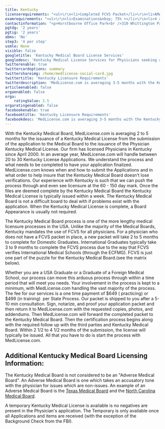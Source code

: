 ```yaml
---
title: Kentucky
licenserequirements: "<ul>\r\n<li>Completed FCVS Packet</li>\r\n<li>AMA/AOA Profile</li>\r\n<li>All State Medical Licenses</li>\r\n<li>NPDB-HIPDB Report</li>\r\n<li>FSMB Disciplinary Board Action Report</li>\r\n<li>HIV CME (2 hours - approved KY Vendor)</li>\r\n<li>Fingerprint Cards/Criminal Background Check</li>\r\n</ul>"
examrequirements: "<ul>\r\n<li>Examinations&nbsp; 75% +</li>\r\n<li>4 attempt limit on Step 3 of USMLE</li>\r\n<li>no year limit- USMLE</li>\r\n<li>2 years PGY for USA Grads</li>\r\n<li>2 years PGY for International Grads</li>\r\n<li>State Exam Accepted if Pre-1975</li>\r\n<li>No SPEX Exam Requirement&nbsp;</li>\r\n</ul>"
contactinformation: "<p>Hurstbourne Office Park<br />310 Whittington Parkway, Suite 1B<br />Louisville, KY 40222<br />Phone: (502) 429-7150<br />Fax: (502) 429-7158</p>\r\n<p><a href=\"http://www.kbml.ky.gov/\">kbml.ky.gov</a></p>"
pgtdg: '2 years'
pgtig: '2 years'
abms: 'No'
step3: '4 per step'
usmle: None
visible: false
googletitle: 'Kentucky Medical Board License Services'
googledesc: 'Kentucky Medical License Services for Physicians seeking a Licensing Company to expedite the medical licensure process for the Kentucky Medical Board'
twitterenable: true
twittercardoptions: summary
twittershareimg: /home/medlicense-social-card.jpg
twittertitle: 'Kentucky Licensure Requirements'
twitterdescription: 'MedLicense.com is averaging 3-5 months with the Kentucky Medical Board for the issuance of a Kentucky Medical License. Kentucky is one of the more lengthy medical licensure processes in the US and our experience is such that we can push the process through and see licensure at the 60 - 150 day mark.'
articleenabled: false
orgaenabled: false
orga:
    ratingValue: 2.5
orgaratingenabled: false
facebookenable: true
facebooktitle: 'Kentucky Licensure Requirements'
facebookdesc: 'MedLicense.com is averaging 3-5 months with the Kentucky Medical Board for the issuance of a Kentucky Medical License. Kentucky is one of the more lengthy medical licensure processes in the US and our experience is such that we can push the process through and see licensure at the 60 - 150 day mark.'
---
```


<p>With the Kentucky Medical Board, MedLicense.com is averaging 2 to 5 months for the issuance of a Kentucky Medical License from the submission of the application to the Medical Board to the issuance of the Physician Kentucky Medical License. Our firm has licensed Physicians in Kentucky since April 2000. In an average year, MedLicense.com will handle between 20 to 30 Kentucky License Applications. We understand the process and what needs to be completed to have your application finalized. MedLicense.com knows when and how to submit the Applications and in what order to help insure that the Kentucky Medical Board doesn't lose verifications. Our experience with Kentucky is such that we can push the process through and even see licensure at the 60 - 150 day mark. Once the files are deemed complete by the Kentucky Medical Board the Kentucky Medical License is typically issued within a week. The Kentucky Medical Board is not a difficult board to deal with if problems exist with the application. When the Kentucky Medical License is complete, a Board Appearance is usually not required.</p>
<p>The Kentucky Medical Board process is one of the more lengthy medical licensure processes in the USA. Unlike the majority of the Medical Boards, Kentucky mandates the use of FCVS for all physicians. For a physician who does not have a FCVS packet in place, a new packet will take 2 to 5 months to complete for Domestic Graduates. International Graduates typically take 3 to 9 months to complete the FCVS process due to the way that FCVS verifies International Medical Schools (through the ECFMG). FCVS is just one part of the puzzle for the Kentucky Medical Board.(see the matrix below).</p>
<p>Whether you are a USA Graduate or a Graduate of a Foreign Medical School, our process can move this arduous process through within a time period that will meet you needs. Your involvement in the process is kept to a minimum, with MedLicense.com handling the vast majority of the process. The fee for our services is a one time payment of $649 ( practicing) or $499 (in training)&nbsp; per State Process. Our packet is shipped to you after a 5-10 min consultation. Sign, notarize, and proof your application packet and then return it to MedLicense.com with the requested copies, photos, and addendums. Then MedLicense.com will forward the completed packet to the Kentucky Medical Board. Then the certification process begins along with the required follow up with the third parties and Kentucky Medical Board. Within 2 1/2 to 4 1/2 months of the submission, the license will typically be issued. All that you have to do is start the process with MedLicense.com.</p>
<h2 id="mcetoc_1cdqefla30">Additional Kentucky Medical Board Licensing Information:</h2>
<p>The Kentucky Medical Board is not considered to be an "Adverse Medical Board". An Adverse Medical Board is one which takes an accusatory tone with the physician for issues which are non-issues. An example of an Adverse Medical Board is the <a href="../../licensure-information/state-licensure-requirements/texas">Texas Medical Board</a> and the <a href="../../licensure-information/state-licensure-requirements/north-carolina">North Carolina Medical Board</a>.</p>
<p>A temporary Kentucky Medical License is available is no negatives are present in the Physician's application. The Temporary is only available once all Applications and items are received (with the exception of the Background Check from the FBI).</p>